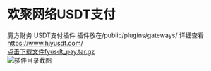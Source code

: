 # 欢聚网络USDT支付
魔方财务 USDT支付插件
插件放在/public/plugins/gateways/
详细查看
<a target="_blank" href="https://www.hjyusdt.com/">https://www.hjyusdt.com/</a>
<br>
<a target="_blank" href="http://mfycj.hjyusdt.com/fyusdt_pay.tar.gz">点击下载文件fyusdt_pay.tar.gz</a>
<br>
<img src="https://vkceyugu.cdn.bspapp.com/VKCEYUGU-c2490b19-ba3d-4c77-9dd4-5df28debb8b7/e05da673-5dee-4d94-8f9b-38e84ae1ad09.jpg" alt="插件目录截图" border="0" />

